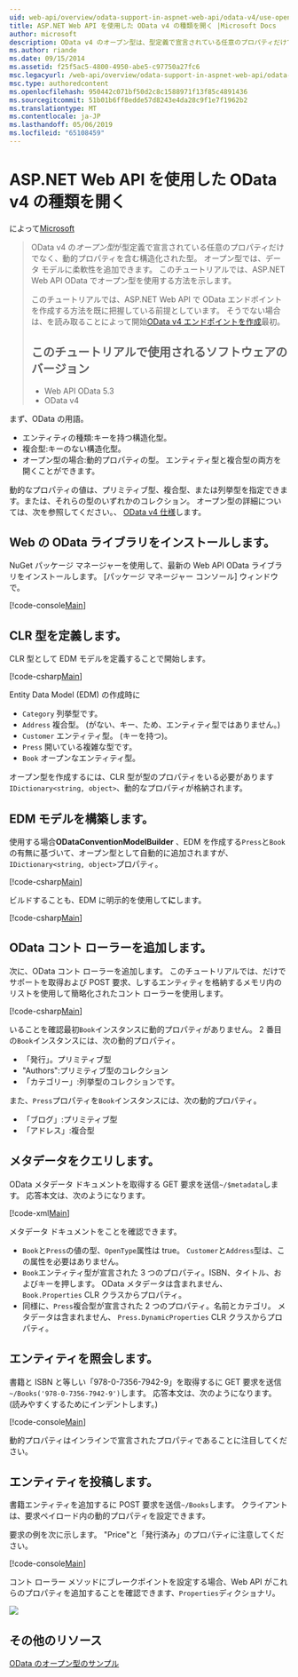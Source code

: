 ```yaml
---
uid: web-api/overview/odata-support-in-aspnet-web-api/odata-v4/use-open-types-in-odata-v4
title: ASP.NET Web API を使用した OData v4 の種類を開く |Microsoft Docs
author: microsoft
description: OData v4 のオープン型は、型定義で宣言されている任意のプロパティだけでなく、動的プロパティを含む構造化された型です。 開く...
ms.author: riande
ms.date: 09/15/2014
ms.assetid: f25f5ac5-4800-4950-abe5-c97750a27fc6
msc.legacyurl: /web-api/overview/odata-support-in-aspnet-web-api/odata-v4/use-open-types-in-odata-v4
msc.type: authoredcontent
ms.openlocfilehash: 950442c071bf50d2c8c1588971f13f85c4891436
ms.sourcegitcommit: 51b01b6ff8edde57d8243e4da28c9f1e7f1962b2
ms.translationtype: MT
ms.contentlocale: ja-JP
ms.lasthandoff: 05/06/2019
ms.locfileid: "65108459"
---
```

# <a name="open-types-in-odata-v4-with-aspnet-web-api"></a>ASP.NET Web API を使用した OData v4 の種類を開く

によって[Microsoft](https://github.com/microsoft)

> OData v4 の*オープン型*が型定義で宣言されている任意のプロパティだけでなく、動的プロパティを含む構造化された型。 オープン型では、データ モデルに柔軟性を追加できます。 このチュートリアルでは、ASP.NET Web API OData でオープン型を使用する方法を示します。
> 
> このチュートリアルでは、ASP.NET Web API で OData エンドポイントを作成する方法を既に把握している前提としています。 そうでない場合は、を読み取ることによって開始[OData v4 エンドポイントを作成](create-an-odata-v4-endpoint.md)最初。
> 
> ## <a name="software-versions-used-in-the-tutorial"></a>このチュートリアルで使用されるソフトウェアのバージョン
> 
> 
> - Web API OData 5.3
> - OData v4

まず、OData の用語。

- エンティティの種類:キーを持つ構造化型。
- 複合型:キーのない構造化型。
- オープン型の場合:動的プロパティの型。 エンティティ型と複合型の両方を開くことができます。

動的なプロパティの値は、プリミティブ型、複合型、または列挙型を指定できます。または、それらの型のいずれかのコレクション。 オープン型の詳細については、次を参照してください。、 [OData v4 仕様](http://www.odata.org/documentation/odata-version-4-0/)します。

## <a name="install-the-web-odata-libraries"></a>Web の OData ライブラリをインストールします。

NuGet パッケージ マネージャーを使用して、最新の Web API OData ライブラリをインストールします。 [パッケージ マネージャー コンソール] ウィンドウで。

[!code-console[Main](use-open-types-in-odata-v4/samples/sample1.cmd)]

## <a name="define-the-clr-types"></a>CLR 型を定義します。

CLR 型として EDM モデルを定義することで開始します。

[!code-csharp[Main](use-open-types-in-odata-v4/samples/sample2.cs)]

Entity Data Model (EDM) の作成時に

- `Category` 列挙型です。
- `Address` 複合型。 (がない、キー、ため、エンティティ型ではありません。)
- `Customer` エンティティ型。 (キーを持つ)。
- `Press` 開いている複雑な型です。
- `Book` オープンなエンティティ型。

オープン型を作成するには、CLR 型が型のプロパティをいる必要があります`IDictionary<string, object>`、動的なプロパティが格納されます。

## <a name="build-the-edm-model"></a>EDM モデルを構築します。

使用する場合**ODataConventionModelBuilder** 、EDM を作成する`Press`と`Book`の有無に基づいて、オープン型として自動的に追加されますが、`IDictionary<string, object>`プロパティ。

[!code-csharp[Main](use-open-types-in-odata-v4/samples/sample3.cs)]

ビルドすることも、EDM に明示的を使用して**に**します。

[!code-csharp[Main](use-open-types-in-odata-v4/samples/sample4.cs)]

## <a name="add-an-odata-controller"></a>OData コント ローラーを追加します。

次に、OData コント ローラーを追加します。 このチュートリアルでは、だけでサポートを取得および POST 要求、しするエンティティを格納するメモリ内のリストを使用して簡略化されたコント ローラーを使用します。

[!code-csharp[Main](use-open-types-in-odata-v4/samples/sample5.cs)]

いることを確認最初`Book`インスタンスに動的プロパティがありません。 2 番目の`Book`インスタンスには、次の動的プロパティ。

- 「発行」。プリミティブ型
- "Authors":プリミティブ型のコレクション
- 「カテゴリー」:列挙型のコレクションです。

また、`Press`プロパティを`Book`インスタンスには、次の動的プロパティ。

- 「ブログ」:プリミティブ型
- 「アドレス」:複合型

## <a name="query-the-metadata"></a>メタデータをクエリします。

OData メタデータ ドキュメントを取得する GET 要求を送信`~/$metadata`します。 応答本文は、次のようになります。

[!code-xml[Main](use-open-types-in-odata-v4/samples/sample6.xml?highlight=5,21)]

メタデータ ドキュメントをことを確認できます。

- `Book`と`Press`の値の型、`OpenType`属性は true。 `Customer`と`Address`型は、この属性を必要はありません。
- `Book`エンティティ型が宣言された 3 つのプロパティ。ISBN、タイトル、およびキーを押します。 OData メタデータは含まれません、 `Book.Properties` CLR クラスからプロパティ。
- 同様に、`Press`複合型が宣言された 2 つのプロパティ。名前とカテゴリ。 メタデータは含まれません、 `Press.DynamicProperties` CLR クラスからプロパティ。

## <a name="query-an-entity"></a>エンティティを照会します。

書籍と ISBN と等しい「978-0-7356-7942-9」を取得するに GET 要求を送信`~/Books('978-0-7356-7942-9')`します。 応答本文は、次のようになります。 (読みやすくするためにインデントします。)

[!code-console[Main](use-open-types-in-odata-v4/samples/sample7.cmd?highlight=8-13,15-23)]

動的プロパティはインラインで宣言されたプロパティであることに注目してください。

## <a name="post-an-entity"></a>エンティティを投稿します。

書籍エンティティを追加するに POST 要求を送信`~/Books`します。 クライアントは、要求ペイロード内の動的プロパティを設定できます。

要求の例を次に示します。 "Price"と「発行済み」のプロパティに注意してください。

[!code-console[Main](use-open-types-in-odata-v4/samples/sample8.cmd?highlight=10)]

コント ローラー メソッドにブレークポイントを設定する場合、Web API がこれらのプロパティを追加することを確認できます、`Properties`ディクショナリ。

![](use-open-types-in-odata-v4/_static/image1.png)

## <a name="additional-resources"></a>その他のリソース

[OData のオープン型のサンプル](http://aspnet.codeplex.com/sourcecontrol/latest#Samples/WebApi/OData/v4/ODataOpenTypeSample/ReadMe.txt)
